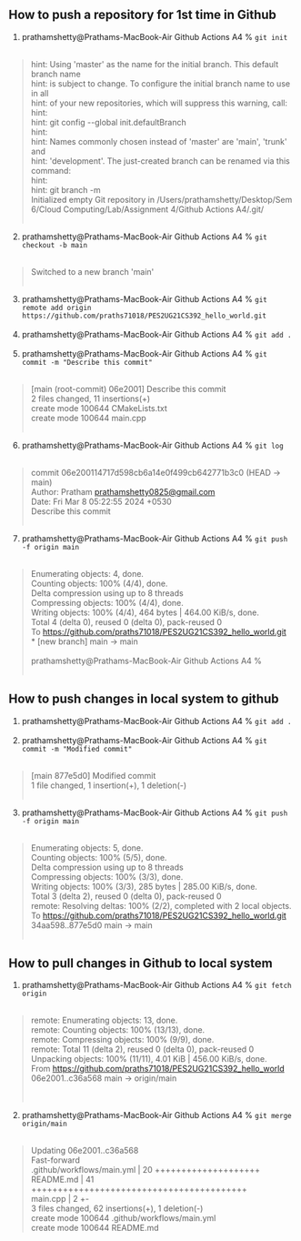 ## How to push a repository for 1st time in Github 
1. prathamshetty@Prathams-MacBook-Air Github Actions A4 % ```git init``` <br><br>
>hint: Using 'master' as the name for the initial branch. This default branch name  <br>
hint: is subject to change. To configure the initial branch name to use in all <br>
hint: of your new repositories, which will suppress this warning, call: <br>
hint:  <br>
hint:   git config --global init.defaultBranch <name> <br>
hint:  <br>
hint: Names commonly chosen instead of 'master' are 'main', 'trunk' and <br>
hint: 'development'. The just-created branch can be renamed via this command: <br>
hint:  <br>
hint:   git branch -m <name> <br>
Initialized empty Git repository in /Users/prathamshetty/Desktop/Sem 6/Cloud Computing/Lab/Assignment 4/Github Actions A4/.git/ <br> <br>
2. prathamshetty@Prathams-MacBook-Air Github Actions A4 %  ```git checkout -b main ``` <br><br>
>Switched to a new branch 'main' <br> <br>
3. prathamshetty@Prathams-MacBook-Air Github Actions A4 %  ```git remote add origin https://github.com/praths71018/PES2UG21CS392_hello_world.git  ```<br> <br>
4. prathamshetty@Prathams-MacBook-Air Github Actions A4 %  ```git add . ``` <br> <br>
5. prathamshetty@Prathams-MacBook-Air Github Actions A4 %  ```git commit -m "Describe this commit"  ```<br><br>
>[main (root-commit) 06e2001] Describe this commit <br>
 2 files changed, 11 insertions(+) <br>
 create mode 100644 CMakeLists.txt <br>
 create mode 100644 main.cpp <br> <br>
6. prathamshetty@Prathams-MacBook-Air Github Actions A4 %  ```git log```<br><br>
>commit 06e200114717d598cb6a14e0f499cb642771b3c0 (HEAD -> main) <br>
Author: Pratham <prathamshetty0825@gmail.com> <br>
Date:   Fri Mar 8 05:22:55 2024 +0530 <br>
    Describe this commit 
 <br> <br>
7. prathamshetty@Prathams-MacBook-Air Github Actions A4 %  ```git push -f origin main ``` <br><br>
>Enumerating objects: 4, done. <br>
Counting objects: 100% (4/4), done. <br>
Delta compression using up to 8 threads <br>
Compressing objects: 100% (4/4), done. <br>
Writing objects: 100% (4/4), 464 bytes | 464.00 KiB/s, done. <br>
Total 4 (delta 0), reused 0 (delta 0), pack-reused 0<br>
To https://github.com/praths71018/PES2UG21CS392_hello_world.git<br>
 <blink>*</blink> [new branch]      main -> main <br> <br>
prathamshetty@Prathams-MacBook-Air Github Actions A4 %
<br><br>

## How to push changes in local system to github
1. prathamshetty@Prathams-MacBook-Air Github Actions A4 %  ```git add .``` <br> <br>
2. prathamshetty@Prathams-MacBook-Air Github Actions A4 %  ```git commit -m "Modified commit"  ```<br><br>

>[main 877e5d0] Modified commit<br>
 1 file changed, 1 insertion(+), 1 deletion(-)<br><br>
3. prathamshetty@Prathams-MacBook-Air Github Actions A4 %  ```git push -f origin main ``` <br><br>
>Enumerating objects: 5, done.<br>
Counting objects: 100% (5/5), done.<br>
Delta compression using up to 8 threads<br>
Compressing objects: 100% (3/3), done.<br>
Writing objects: 100% (3/3), 285 bytes | 285.00 KiB/s, done.<br>
Total 3 (delta 2), reused 0 (delta 0), pack-reused 0<br>
remote: Resolving deltas: 100% (2/2), completed with 2 local objects.<br>
To https://github.com/praths71018/PES2UG21CS392_hello_world.git<br>
   34aa598..877e5d0  main -> main<br><br>

## How to pull changes in Github to local system
1. prathamshetty@Prathams-MacBook-Air Github Actions A4 %  ```git fetch origin```<br><br>

>remote: Enumerating objects: 13, done.<br>
remote: Counting objects: 100% (13/13), done.<br>
remote: Compressing objects: 100% (9/9), done.<br>
remote: Total 11 (delta 2), reused 0 (delta 0), pack-reused 0<br>
Unpacking objects: 100% (11/11), 4.01 KiB | 456.00 KiB/s, done.<br>
From https://github.com/praths71018/PES2UG21CS392_hello_world<br>
   06e2001..c36a568  main       -> origin/main<br>
<br><br>

2. prathamshetty@Prathams-MacBook-Air Github Actions A4 %  ```git merge origin/main```<br><br>

>Updating 06e2001..c36a568<br>
Fast-forward<br>
 .github/workflows/main.yml | 20 ++++++++++++++++++++<br>
 README.md                  | 41 +++++++++++++++++++++++++++++++++++++++++<br>
 main.cpp                   |  2 +-<br>
 3 files changed, 62 insertions(+), 1 deletion(-)<br>
 create mode 100644 .github/workflows/main.yml<br>
 create mode 100644 README.md<br>

